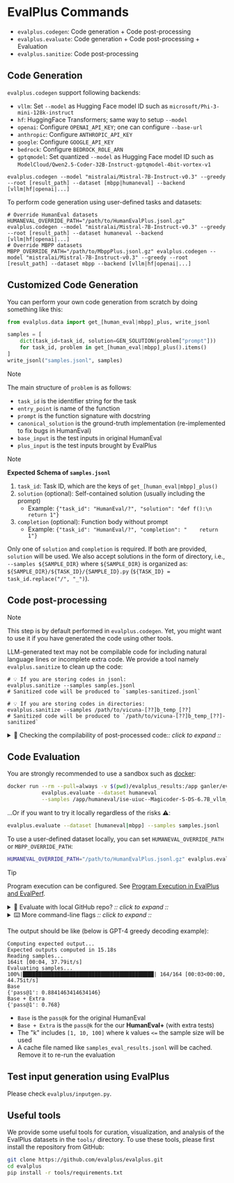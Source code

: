# EvalPlus Commands

* `evalplus.codegen`: Code generation + Code post-processing
* `evalplus.evaluate`: Code generation + Code post-processing + Evaluation
* `evalplus.sanitize`: Code post-processing

## Code Generation

`evalplus.codegen` support following backends:

- `vllm`: Set `--model` as Hugging Face model ID such as `microsoft/Phi-3-mini-128k-instruct`
- `hf`: HuggingFace Transformers; same way to setup `--model`
- `openai`: Configure `OPENAI_API_KEY`; one can configure `--base-url`
- `anthropic`: Configure `ANTHROPIC_API_KEY`
- `google`: Configure `GOOGLE_API_KEY`
- `bedrock`: Configure `BEDROCK_ROLE_ARN`
- `gptqmodel`: Set quantized `--model` as Hugging Face model ID such as `ModelCloud/Qwen2.5-Coder-32B-Instruct-gptqmodel-4bit-vortex-v1`

```shell
evalplus.codegen --model "mistralai/Mistral-7B-Instruct-v0.3" --greedy --root [result_path] --dataset [mbpp|humaneval] --backend [vllm|hf|openai|...]
```

To perform code generation using user-defined tasks and datasets:

```shell
# Override HumanEval datasets
HUMANEVAL_OVERRIDE_PATH="/path/to/HumanEvalPlus.jsonl.gz" evalplus.codegen --model "mistralai/Mistral-7B-Instruct-v0.3" --greedy --root [result_path] --dataset humaneval --backend [vllm|hf|openai|...]
# Override MBPP datasets
MBPP_OVERRIDE_PATH="/path/to/MbppPlus.jsonl.gz" evalplus.codegen --model "mistralai/Mistral-7B-Instruct-v0.3" --greedy --root [result_path] --dataset mbpp --backend [vllm|hf|openai|...]
```

## Customized Code Generation

You can perform your own code generation from scratch by doing something like this:

```python
from evalplus.data import get_[human_eval|mbpp]_plus, write_jsonl

samples = [
    dict(task_id=task_id, solution=GEN_SOLUTION(problem["prompt"]))
    for task_id, problem in get_[human_eval|mbpp]_plus().items()
]
write_jsonl("samples.jsonl", samples)
```

> [!Note]
>
> The main structure of `problem` is as follows:
>
> - `task_id` is the identifier string for the task
> - `entry_point` is name of the function
> - `prompt` is the function signature with docstring
> - `canonical_solution` is the ground-truth implementation (re-implemented to fix bugs in HumanEval)
> - `base_input` is the test inputs in original HumanEval
> - `plus_input` is the test inputs brought by EvalPlus

> [!Note]
>
> **Expected Schema of `samples.jsonl`**
>
> 1. `task_id`: Task ID, which are the keys of `get_[human_eval|mbpp]_plus()`
> 2. `solution` (optional): Self-contained solution (usually including the prompt)
>    - Example: `{"task_id": "HumanEval/?", "solution": "def f():\n    return 1"}`
> 3. `completion` (optional): Function body without prompt
>    - Example: `{"task_id": "HumanEval/?", "completion": "    return 1"}`
>
> Only one of `solution` and `completion` is required. If both are provided, `solution` will be used.
> We also accept solutions in the form of directory, i.e., `--samples ${SAMPLE_DIR}` where `${SAMPLE_DIR}` is organized as: `${SAMPLE_DIR}/${TASK_ID}/{SAMPLE_ID}.py` (`${TASK_ID} = task_id.replace("/", "_")`).

## Code post-processing

> [!Note]
>
> This step is by default performed in `evalplus.codegen`.
> Yet, you might want to use it if you have generated the code using other tools.

LLM-generated text may not be compilable code for including natural language lines or incomplete extra code.
We provide a tool namely `evalplus.sanitize` to clean up the code:

```shell
# 💡 If you are storing codes in jsonl:
evalplus.sanitize --samples samples.jsonl
# Sanitized code will be produced to `samples-sanitized.jsonl`

# 💡 If you are storing codes in directories:
evalplus.sanitize --samples /path/to/vicuna-[??]b_temp_[??]
# Sanitized code will be produced to `/path/to/vicuna-[??]b_temp_[??]-sanitized`
```

<details><summary>🔎 Checking the compilability of post-processed code<i>:: click to expand ::</i></summary>
<div>

To double-check the post-processing results, you can use `evalplus.syncheck` to check the code validity before and after sanitization, which will print erroneous code snippets and why they are wrong:

```shell
# 💡 If you are storing codes in jsonl:
evalplus.syncheck --samples samples.jsonl --dataset [humaneval|mbpp]

# 💡 If you are storing codes in directories:
evalplus.syncheck --samples /path/to/vicuna-[??]b_temp_[??] --dataset [humaneval|mbpp]
```

</div>
</details>



## Code Evaluation

You are strongly recommended to use a sandbox such as [docker](https://docs.docker.com/get-docker/):

```bash
docker run --rm --pull=always -v $(pwd)/evalplus_results:/app ganler/evalplus:latest \
           evalplus.evaluate --dataset humaneval                                     \
           --samples /app/humaneval/ise-uiuc--Magicoder-S-DS-6.7B_vllm_temp_0.0.jsonl
```

...Or if you want to try it locally regardless of the risks ⚠️:

```bash
evalplus.evaluate --dataset [humaneval|mbpp] --samples samples.jsonl
```

To use a user-defined dataset locally, you can set `HUMANEVAL_OVERRIDE_PATH` or `MBPP_OVERRIDE_PATH`:

```bash
HUMANEVAL_OVERRIDE_PATH="/path/to/HumanEvalPlus.jsonl.gz" evalplus.evaluate --dataset humaneval --samples samples.jsonl
```

> [!Tip]
>
> Program execution can be configured. See [Program Execution in EvalPlus and EvalPerf](./docs/execution.md).

<details><summary>🤔 Evaluate with local GitHub repo? <i>:: click to expand ::</i></summary>
<div>

```bash
export PYTHONPATH=$PYTHONPATH:$(pwd)
python evalplus/evaluate.py --dataset humaneval --samples samples.jsonl
```

</div>
</details>

<details><summary>⌨️ More command-line flags <i>:: click to expand ::</i></summary>
<div>

- `--parallel`: by default half of the cores
- `--base-only` (store_ture): only run base HumanEval tests
- `--i-just-wanna-run`: force a re-run

</div>
</details>

The output should be like (below is GPT-4 greedy decoding example):

```
Computing expected output...
Expected outputs computed in 15.18s
Reading samples...
164it [00:04, 37.79it/s]
Evaluating samples...
100%|██████████████████████████████████████████| 164/164 [00:03<00:00, 44.75it/s]
Base
{'pass@1': 0.8841463414634146}
Base + Extra
{'pass@1': 0.768}
```

- `Base` is the `pass@k` for the original HumanEval
- `Base + Extra` is the `pass@k` for the our **HumanEval+** (with extra tests)
- The "k" includes `[1, 10, 100]` where k values `<=` the sample size will be used
- A cache file named like `samples_eval_results.jsonl` will be cached. Remove it to re-run the evaluation

## Test input generation using EvalPlus

Please check `evalplus/inputgen.py`.

## Useful tools

We provide some useful tools for curation, visualization, and analysis of the EvalPlus datasets in the `tools/` directory.
To use these tools, please first install the repository from GitHub:

```bash
git clone https://github.com/evalplus/evalplus.git
cd evalplus
pip install -r tools/requirements.txt
```
